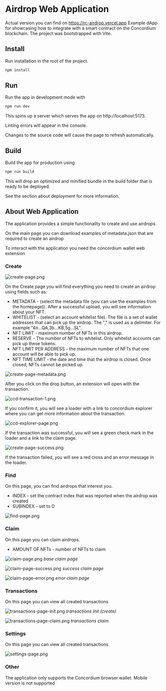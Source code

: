 # Airdrop Web Application
Actual version
you can find on https://rc-airdrop.vercel.app
Example dApp for showcasing how to integrate with a smart contract on the Concordium blockchain.
The project was bootstrapped with Vite.

## Install
Run installation in the root of the project.
```bash
npm install
```

## Run
Run the app in development mode with
```bash
npm run dev
```
This spins up a server which serves the app on http://localhost:5173.

Linting errors will appear in the console.

Changes to the source code will cause the page to refresh automatically.

## Build
Build the app for production using
```bash
npm run build
```
This will drop an optimized and minified bundle in the build folder that is ready to be deployed.

See the section about deployment for more information.

## About Web Application
The application provides a simple functionality to create and use airdrops.

On the main page you can download examples of metadata.json that are required to create an airdrop

To interact with the application you need the concordium wallet web extension

### Create

![create-page.png](docs/create-page.png)

On the Create page you will find everything you need to create an airdrop using fields such as:
- METADATA - (select the metadata file (you can use the examples from the homepage)). After a successful upload, you will see information about your NFT.
- WHITELIST - (select an account whitelist file). The file is a set of wallet addresses that can pick up the airdrop. The "," is used as a delimiter. For example "4n...QA,3b...KB,5g...SL".
- NFT LIMIT - maximum number of NFTs in this airdrop.
- RESERVE - The number of NFTs to whitelist. Only whitelist accounts can pick up these tokens.
- NFT LIMIT PER ADDRESS - the maximum number of NFTs that one account will be able to pick up.
- NFT TIME LIMIT - the date and time that the airdrop is closed. Once closed, NFTs cannot be picked up.

![create-page-metadata.png](docs/create-page-metadata.png)

After you click on the drop button, an extension will open with the transaction.

![ccd-transaction-1.png](docs/ccd-transaction-init.png)

If you confirm it, you will see a loader with a link to concordium explorer where you can get more information about the transaction.

![ccd-explorer-page.png](docs/ccd-explorer-page.png)

If the transaction was successful, you will see a green check mark in the loader and a link to the claim page.

![create-page-success.png](docs/create-page-success.png)

If the transaction failed, you will see a red cross and an error message in the loader.

### Find

On this page, you can find airdrops that interest you.

- INDEX - set the contract index that was reported when the airdrop was created
- SUBINDEX - set to 0

![find-page.png](docs/find-page.png)

### Claim

On this page you can claim airdrops.

- AMOUNT OF NFTs - number of NFTs to claim

![claim-page.png](docs/claim-page.png)
_base claim page_

![claim-page-success.png](docs/claim-page-success.png)
_success claim page_

![claim-page-error.png](docs/claim-page-error.png)
_error claim page_

### Transactions

On this page you can view all created transactions

![transactions-page-init.png](docs/transactions-page-init.png)
_transactions init (create)_

![transactions-page-claim.png](docs/transactions-page-claim.png)
_transactions claim_

### Settings

On this page you can view all created transactions

![settings-page.png](docs/settings-page.png)

### Other

The application only supports the Concordium browser wallet. 
Mobile version is not supported
